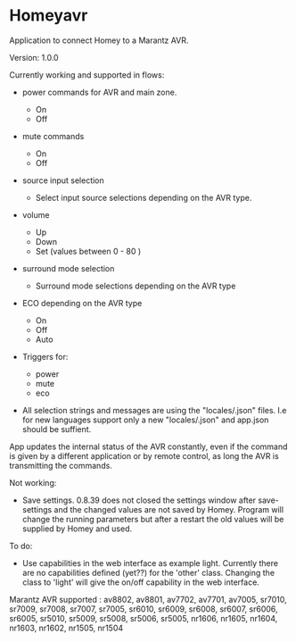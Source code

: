 # Homeyavr

Application to connect Homey to a Marantz AVR.

Version: 1.0.0

Currently working and supported in flows:

* power commands for AVR and main zone.
	- On
	- Off
* mute commands
	- On
	- Off
* source input selection
	- Select input source selections depending on the AVR type.
* volume
	 - Up
	 - Down
	 - Set (values between 0 - 80 )
* surround mode selection
	- Surround mode selections depending on the AVR type
* ECO depending on the AVR type
	- On
	- Off
	- Auto
* Triggers for:
	- power
	- mute
	- eco

* All selection strings and messages are using the "locales/<LANG>.json" files.
  I.e for new languages support only a new "locales/<LANG>.json" and app.json
  should be suffient.



App updates the internal status of the AVR constantly, even if the command is given
by a different application or by remote control, as long the AVR is transmitting
the commands.

Not working:
* Save settings.
  0.8.39 does not closed the settings window after save-settings and
  the changed values are not saved by Homey.
  Program will change the running parameters but after a restart the old values will be
  supplied by Homey and used.

To do:
* Use capabilities in the web interface as example light.
  Currently there are no capabilities defined (yet??) for the 'other' class.
  Changing the class to 'light' will give the on/off capability in the web interface.


Marantz AVR supported :
av8802, av8801, av7702, av7701, av7005,
sr7010, sr7009, sr7008, sr7007, sr7005,
sr6010, sr6009, sr6008, sr6007, sr6006, sr6005,
sr5010, sr5009, sr5008, sr5006, sr5005,
nr1606, nr1605, nr1604, nr1603, nr1602,
nr1505, nr1504
